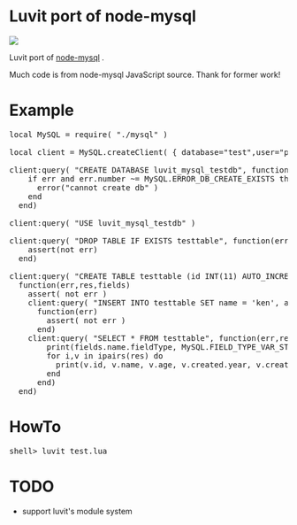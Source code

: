 Luvit port of node-mysql
===
<a href="http://travis-ci.org/kengonakajima/luvit-mysql"><img src="https://secure.travis-ci.org/kengonakajima/luvit-mysql.png"></a>

Luvit port of [node-mysql](https://github.com/felixge/node-mysql) .

Much code is from node-mysql JavaScript source. Thank for former work!


Example
====

<pre>
local MySQL = require( "./mysql" )

local client = MySQL.createClient( { database="test",user="passtestuser",port=3306,password="hoge", logfunc=nil } )

client:query( "CREATE DATABASE luvit_mysql_testdb", function(err)
    if err and err.number ~= MySQL.ERROR_DB_CREATE_EXISTS then
      error("cannot create db" )
    end
  end)

client:query( "USE luvit_mysql_testdb" )

client:query( "DROP TABLE IF EXISTS testtable", function(err,res,fields)
    assert(not err)
  end)

client:query( "CREATE TABLE testtable (id INT(11) AUTO_INCREMENT, name VARCHAR(255), age INT(11), created DATETIME, PRIMARY KEY (id) )",
  function(err,res,fields)
    assert( not err )
    client:query( "INSERT INTO testtable SET name = 'ken', age = 40, created=now()",
      function(err)
        assert( not err )
      end)
    client:query( "SELECT * FROM testtable", function(err,res,fields)
        print(fields.name.fieldType, MySQL.FIELD_TYPE_VAR_STRING)
        for i,v in ipairs(res) do
          print(v.id, v.name, v.age, v.created.year, v.created.month, v.created.day )
        end
      end)
  end)
</pre>


HowTo
====
<pre>
shell> luvit test.lua
</pre>


TODO
====
 - support luvit's module system
